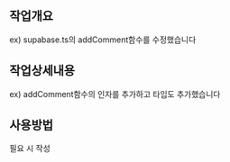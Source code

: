 ## 작업개요
ex) supabase.ts의 addComment함수를 수정했습니다

## 작업상세내용
ex) addComment함수의 인자를 추가하고 타입도 추가했습니다

## 사용방법
필요 시 작성
